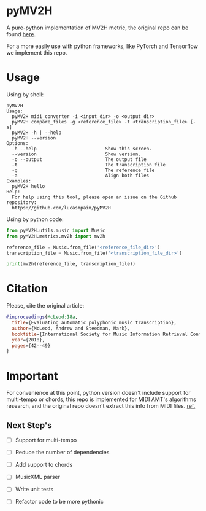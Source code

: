# pyMV2H

A pure-python implementation of MV2H metric, the original repo can be found [here](https://github.com/apmcleod/MV2H).

For a more easily use with python frameworks, like PyTorch and Tensorflow we implement this repo.


# Usage

Using by shell:

```shell
pyMV2H
Usage:
  pyMV2H midi_converter -i <input_dir> -o <output_dir>
  pyMV2H compare_files -g <reference_file> -t <transcription_file> [-a]
  pyMV2H -h | --help
  pyMV2H --version
Options:
  -h --help                         Show this screen.
  --version                         Show version.
  -o --output                       The output file
  -t                                The transcription file
  -g                                The reference file
  -a                                Align both files
Examples:
  pyMV2H hello
Help:
  For help using this tool, please open an issue on the Github repository:
  https://github.com/lucasmpaim/pyMV2H
```

Using by python code:

```python
from pyMV2H.utils.music import Music
from pyMV2H.metrics.mv2h import mv2h

reference_file = Music.from_file('<reference_file_dir>')
transcription_file = Music.from_file('<transcription_file_dir>')

print(mv2h(reference_file, transcription_file))
```

# Citation
Please, cite the original article:


```bibtex
@inproceedings{McLeod:18a,
  title={Evaluating automatic polyphonic music transcription},
  author={McLeod, Andrew and Steedman, Mark},
  booktitle={International Society for Music Information Retrieval Conference (ISMIR)},
  year={2018},
  pages={42--49}
}
```

# Important
For convenience at this point, python version doesn't include support for multi-tempo or chords, this repo is implemented for MIDI AMT's algorithms research, and the original repo doesn't extract this info from MIDI files. [ref.](https://github.com/apmcleod/MV2H/blame/master/README.md#L63)


## Next Step's

- [ ] Support for multi-tempo

- [ ] Reduce the number of dependencies

- [ ] Add support to chords

- [ ] MusicXML parser

- [ ] Write unit tests

- [ ] Refactor code to be more pythonic
